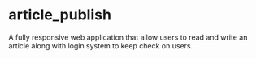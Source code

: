# article_publish
A fully responsive web application that allow users to read and write an article along with login system to keep check on users.
